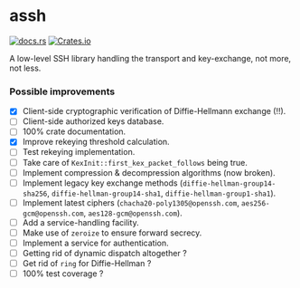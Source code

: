 # assh
[![docs.rs](https://img.shields.io/docsrs/assh)](https://docs.rs/assh) [![Crates.io](https://img.shields.io/crates/l/assh)](https://crates.io/crates/assh)

A low-level SSH library handling the transport and key-exchange, not more, not less.

### Possible improvements
- [x] Client-side cryptographic verification of Diffie-Hellmann exchange (!!).
- [ ] Client-side authorized keys database.
- [ ] 100% crate documentation.
- [x] Improve rekeying threshold calculation.
- [ ] Test rekeying implementation.
- [ ] Take care of `KexInit::first_kex_packet_follows` being true.
- [ ] Implement compression & decompression algorithms (now broken).
- [ ] Implement legacy key exchange methods (`diffie-hellman-group14-sha256`, `diffie-hellman-group14-sha1`, `diffie-hellman-group1-sha1`).
- [ ] Implement latest ciphers (`chacha20-poly1305@openssh.com`, `aes256-gcm@openssh.com`, `aes128-gcm@openssh.com`).
- [ ] Add a service-handling facility.
- [ ] Make use of `zeroize` to ensure forward secrecy.
- [ ] Implement a service for authentication.
- [ ] Getting rid of dynamic dispatch altogether ?
- [ ] Get rid of `ring` for Diffie-Hellman ?
- [ ] 100% test coverage ?

